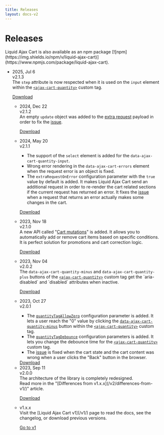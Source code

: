 ```yaml
---
title: Releases
layout: docs-v2
---
```


# Releases
<p class="lead" markdown="1">
Liquid Ajax Cart is also available as an npm package [![npm](https://img.shields.io/npm/v/liquid-ajax-cart)](https://www.npmjs.com/package/liquid-ajax-cart).
</p>

<ul class="steps-list">
<li class="steps-list__step steps-list__step--feat">
<div class="steps-list__badge-list"><span class="steps-list__badge">2025, Jul 6</span></div>
<div class="steps-list__title steps-list__title--hero">v2.1.3</div>
<div class="steps-list__content" markdown="1">
The <code>step</code> attribute is now respected when it is used on the <code>input</code> element within the <code><a href="/v2/ajax-cart-quantity/">&lt;ajax-cart-quantity&gt;</a></code> custom tag.

<a href="/v2/releases/liquid-ajax-cart-v2.1.3.js" download class="steps-list__cta">Download</a>
</div>
</li>

<ul class="steps-list">
<li class="steps-list__step steps-list__step">
<div class="steps-list__badge-list"><span class="steps-list__badge">2024, Dec 22</span></div>
<div class="steps-list__title steps-list__title--hero">v2.1.2</div>
<div class="steps-list__content" markdown="1">
An empty <code>update</code> object was added to the <a href="/v2/request-state/#extraresponsedata">extra request</a> payload
in order to fix the <a href="https://github.com/EvgeniyMukhamedjanov/liquid-ajax-cart/issues/107">issue</a>.

<a href="/v2/releases/liquid-ajax-cart-v2.1.2.js" download class="steps-list__cta">Download</a>
</div>
</li>

<li class="steps-list__step">
<div class="steps-list__badge-list"><span class="steps-list__badge">2024, May 20</span></div>
<div class="steps-list__title steps-list__title--hero">v2.1.1</div>
<div class="steps-list__content" markdown="1">
<ul>
<li>The support of the <code>select</code> element is added for the <code>data-ajax-cart-quantity-input</code>.</li>
<li>
Wrong error rendering in the <code>data-ajax-cart-errors</code> element
when the request error is an object is fixed.
</li>
<li>
The <code>extraRequestOnError</code> configuration parameter with the <code>true</code> value by default is added. 
It makes Liquid Ajax Cart send an additional request in order to re-render the cart related sections
if the current request has returned an error. It fixes the <a href="https://github.com/Shopify/dawn/issues/2994">issue</a> 
when a request that returns an error actually makes some changes in the cart.
</li>
</ul>

<a href="/v2/releases/liquid-ajax-cart-v2.1.1.js" download class="steps-list__cta">Download</a>
</div>
</li>

<li class="steps-list__step">
<div class="steps-list__badge-list"><span class="steps-list__badge">2023, Nov 18</span></div>
<div class="steps-list__title steps-list__title--hero">v2.1.0</div>
<div class="steps-list__content" markdown="1">
A new API called "<a href="/v2/cart-mutations/">Cart mutations</a>" is added. 
It allows you to automatically add or remove cart items based on specific conditions.
It is perfect solution for promotions and cart correction logic.

<a href="/v2/releases/liquid-ajax-cart-v2.1.0.js" download class="steps-list__cta">Download</a>
</div>
</li>

<li class="steps-list__step">
<div class="steps-list__badge-list"><span class="steps-list__badge">2023, Nov 04</span></div>
<div class="steps-list__title steps-list__title--hero">v2.0.2</div>
<div class="steps-list__content" markdown="1">
The <code>data-ajax-cart-quantity-minus</code> and <code>data-ajax-cart-quantity-plus</code> buttons 
of the <code><a href="/v2/ajax-cart-quantity/">&lt;ajax-cart-quantity&gt;</a></code> custom tag 
get the `aria-disabled` and `disabled` attributes when inactive.

<a href="/v2/releases/liquid-ajax-cart-v2.0.2.js" download class="steps-list__cta">Download</a>
</div>
</li>

<li class="steps-list__step">
<div class="steps-list__badge-list"><span class="steps-list__badge">2023, Oct 27</span></div>
<div class="steps-list__title steps-list__title--hero">v2.0.1</div>
<div class="steps-list__content" markdown="1">
<ul>
<li>
The <code><a href="/v2/quantity-tag-allow-zero/">quantityTagAllowZero</a></code> configuration parameter is added. 
It lets a user reach the "0" value by clicking the <code><a href="/v2/data-ajax-cart-quantity-minus/">data-ajax-cart-quantity-minus</a></code> button 
within the <code><a href="/v2/ajax-cart-quantity/">&lt;ajax-cart-quantity&gt;</a></code> custom tag.
</li>
<li>
The <code><a href="/v2/quantity-tag-debounce/">quantityTagDebounce</a></code> configuration parameters is added. 
It lets you change the debounce time for the <code><a href="/v2/ajax-cart-quantity/">&lt;ajax-cart-quantity&gt;</a></code> custom tag.
</li>
<li>
The <a href="https://github.com/EvgeniyMukhamedjanov/liquid-ajax-cart/issues/18">issue</a> is fixed when the cart state and the cart content was wrong when a user clicks the "Back" button in the browser. 
</li>
</ul>
<a href="/v2/releases/liquid-ajax-cart-v2.0.1.js" download class="steps-list__cta">Download</a>
</div>
</li>

<li class="steps-list__step">
<div class="steps-list__badge-list"><span class="steps-list__badge">2023, Sep 11</span></div>
<div class="steps-list__title steps-list__title--hero">v2.0.0</div>
<div class="steps-list__content" markdown="1">
The architecture of the library is completely redesigned. 
<br/>
Read more in the "[Differences from v1.x.x](/v2/differences-from-v1/)" article.

<a href="/v2/releases/liquid-ajax-cart-v2.0.0.js" download class="steps-list__cta">Download</a>
</div>
</li>

<li class="steps-list__step">
<div class="steps-list__badge-list"></div>
<div class="steps-list__title steps-list__title--hero">v1.x.x</div>
<div class="steps-list__content" markdown="1">
Visit the [Liquid Ajax Cart v1](/v1/) page to read the docs, see the changelog, or download previous versions.

<a href="/v1/" class="steps-list__cta">Go to v1</a>
</div>
</li>
</ul>